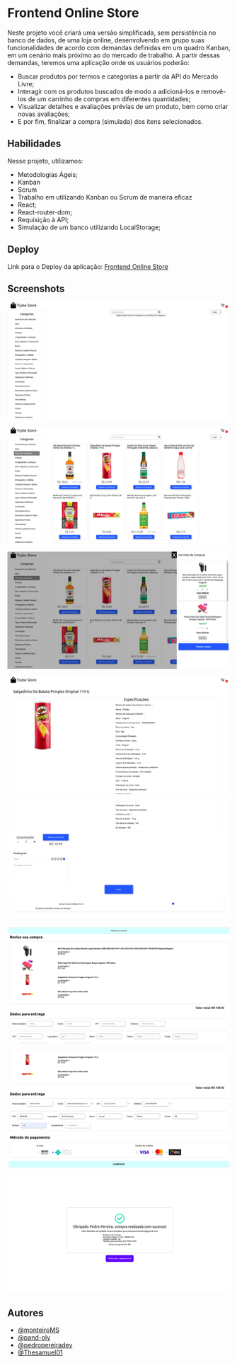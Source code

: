 
# Frontend Online Store

Neste projeto você criará uma versão simplificada, sem persistência no banco 
de dados, de uma loja online, desenvolvendo em grupo suas funcionalidades de 
acordo com demandas definidas em um quadro Kanban, em um cenário mais próximo 
ao do mercado de trabalho. A partir dessas demandas, teremos uma aplicação 
onde os usuários poderão:

* Buscar produtos por termos e categorias a partir da API do Mercado Livre;
* Interagir com os produtos buscados de modo a adicioná-los e removê-los de um carrinho de compras em diferentes quantidades;
* Visualizar detalhes e avaliações prévias de um produto, bem como criar novas avaliações;
* E por fim, finalizar a compra (simulada) dos itens selecionados.

## Habilidades

Nesse projeto, utilizamos:

* Metodologias Ágeis;
* Kanban
* Scrum
* Trabalho em utilizando Kanban ou Scrum de maneira eficaz
* React;
* React-router-dom;
* Requisição à API;
* Simulação de um banco utilizando LocalStorage;

## Deploy
Link para o Deploy da aplicação: [Frontend Online Store](https://front-end-online-store.netlify.app/)

## Screenshots

![Initial Page Demo](/images/screenshots/initial-page.png?raw=true "Optional Title")

![Category Selected Demo](/images/screenshots/category-selected.png?raw=true "Optional Title")

![Cart Demo](/images/screenshots/cart.png?raw=true "Optional Title")

![Product Detail Demo](/images/screenshots/product-detail-01.png?raw=true "Optional Title")

![Product Detail Avaliation Demo](/images/screenshots/product-detail-02.png?raw=true "Optional Title")

![Checkout Page Demo](/images/screenshots/checkout-page-01.png?raw=true "Optional Title")

![Checkout Page Adress and Payment Demo](/images/screenshots/checkout-page-02.png?raw=true "Optional Title")

![Order Confirm Demo](/images/screenshots/order-confirmed.png?raw=true "Optional Title")

## Autores

- [@monteiroMS](https://github.com/monteiroMS)
- [@pand-oly](https://github.com/pand-oly)
- [@pedropereiradev](https://github.com/pedropereiradev)
- [@Thesamuel01](https://github.com/Thesamuel01)

